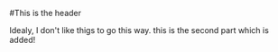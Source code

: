 #This is the header

Idealy, I don't like thigs to go this way.
this is the second part which is added!
